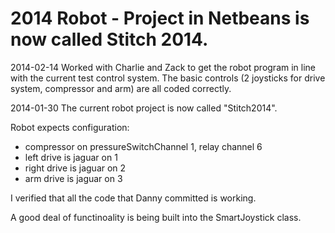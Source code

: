 2014 Robot - Project in Netbeans is now called Stitch 2014.
==================

2014-02-14
Worked with Charlie and Zack to get the robot program in line with the current test control system.  The basic controls (2 joysticks for drive system, compressor and arm) are all coded correctly.

2014-01-30 
The current robot project is now called "Stitch2014".  

Robot expects configuration:
- compressor on pressureSwitchChannel 1, relay channel 6
- left drive is jaguar on 1
- right drive is jaguar on 2
- arm drive is jaguar on 3

I verified that all the code that Danny committed is working.

A good deal of functinoality is being built into the SmartJoystick class.

